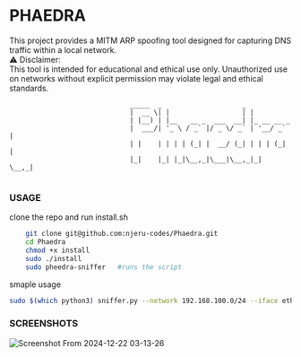 # PHAEDRA
This project provides a MITM ARP spoofing tool designed for capturing DNS traffic within a local network. <br/>
⚠️ Disclaimer:  <br/>
This tool is intended for educational and ethical use only. Unauthorized use on networks without explicit permission may violate legal and ethical standards.
```
                              _____  _                    _                
                              |  __ \| |                  | |              
                              | |__) | |__   __ _  ___  __| |_ __ __ _ 
                              |  ___/| '_ \ / _` |/ _ \/ _` | '__/ _` |
                              | |    | | | | (_| |  __/ (_| | | | (_| | 
                              |_|    |_| |_|\__,_|\___|\__,_|_|  \__,_|  
                                                                      
```  



### USAGE
clone the repo and run install.sh
```bash
    git clone git@github.com:njeru-codes/Phaedra.git
    cd Phaedra
    chmod +x install
    sudo ./install
    sudo pheedra-sniffer   #runs the script
```

smaple usage
``` bash
sudo $(which python3) sniffer.py --network 192.168.100.0/24 --iface eth0 --router_ip 192.168.100.1
```
### SCREENSHOTS

![Screenshot From 2024-12-22 03-13-26](https://github.com/user-attachments/assets/5e42b704-2b2c-46c4-b5fe-02c0d7d8782b)
